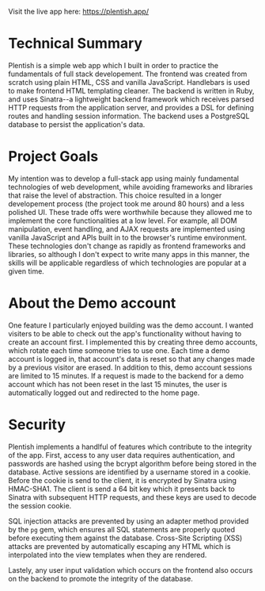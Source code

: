 Visit the live app here: https://plentish.app/

# Technical Summary

Plentish is a simple web app which I built in order to practice the fundamentals of full stack developement. The frontend was created from scratch using plain HTML, CSS and vanilla JavaScript. Handlebars is used to make frontend HTML templating cleaner. The backend is written in Ruby, and uses Sinatra--a lightweight backend framework which receives parsed HTTP requests from the application server, and provides a DSL for defining routes and handling session information. The backend uses a PostgreSQL database to persist the application's data.

# Project Goals

My intention was to develop a full-stack app using mainly fundamental technologies of web development, while avoiding frameworks and libraries that raise the level of abstraction. This choice resulted in a longer developement process (the project took me around 80 hours) and a less polished UI. These trade offs were worthwhile because they allowed me to implement the core functionalities at a low level. For example, all DOM manipulation, event handling, and AJAX requests are implemented using vanilla JavaScript and APIs built in to the browser's runtime environment. These technologies don't change as rapidly as frontend frameworks and libraries, so although I don't expect to write many apps in this manner, the skills will be applicable regardless of which technologies are popular at a given time.

# About the Demo account

One feature I particularly enjoyed building was the demo account. I wanted visiters to be able to check out the app's functionality without having to create an account first. I implemented this by creating three demo accounts, which rotate each time someone tries to use one. Each time a demo account is logged in, that account's data is reset so that any changes made by a previous visitor are erased. In addition to this, demo account sessions are limited to 15 minutes. If a request is made to the backend for a demo account which has not been reset in the last 15 minutes, the user is automatically logged out and redirected to the home page.

# Security

Plentish implements a handlful of features which contribute to the integrity of the app. First, access to any user data requires authentication, and passwords are hashed using the bcrypt algorithm before being stored in the database. Active sessions are identified by a username stored in a cookie. Before the cookie is send to the client, it is encrypted by Sinatra using HMAC-SHA1. The client is send a 64 bit key which it presents back to Sinatra with subsequent HTTP requests, and these keys are used to decode the session cookie. 

SQL injection attacks are prevented by using an adapter method provided by the `pg` gem, which ensures all SQL statements are properly quoted before executing them against the database. Cross-Site Scripting (XSS) attacks are prevented by automatically escaping any HTML which is interpolated into the view templates when they are rendered.

Lastely, any user input validation which occurs on the frontend also occurs on the backend to promote the integrity of the database.
